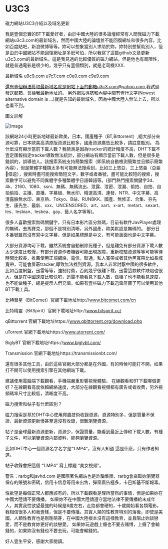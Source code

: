 # U3C3
磁力網站U3C3介紹以及域名更新


我是壹個忠實的BT下載愛好者，由於中國大陸的很多論壇經常有人問我磁力下載網站u3c3.com的最新域名，然而中國大陸的論壇並不能回復網址和很多內容，比如百度貼吧，新浪微博等等。妳可以想象當別人求助於妳，妳特別想幫助別人，但是由於中國網站不能回復網址是多麽可怕，所以我寫了這篇github文章更新u3c3.com的最新域名，這是我見過的比較優質的磁力網站，但是他也有局限性，就是普通電影是很少的，幾乎只有壹個類別，就是老司機XXX.

最新域名 u9c9.com u7c7.com c0e0.com c9e9.com

還有壹個辦法獲取最新域名就是網站下面的郵箱u3c3.com@yahoo.com,我試過發送郵箱，會給我最新地址的。 另外網站導航和內容中間有壹行文字(Newest alternative domain is ...)就是告知的最新域名，因為中國大陸人無法上去，所以也看不到。

圖文詳解

![Image](https://github.com/u3c3/BT-btt/blob/master/2020-11-04_173217.jpg)



該網站24小時更新地球最新歐美，日本，國產種子（BT,Bittorrent）,絕大部分來源可靠，日本歐美高清原版資源比較多，國產資源廣告比較多，請註意甄別。 為什麽沒有顯示當前下載人數？我猜測是因為tracker的統計精度不高，DHT下載不壹定匯報指定tracker導致無法統計，部分網站有顯示當前下載人數，但是很多是錯誤的，誤導他人。該搜索系統支持簡繁搜索（即系統自動檢測簡繁並且顯示簡繁內容），但是繁體字種類太多有可能無法搜索到，比如三上悠亞、三上悠亜（亞亜𠄮俹䢝），搜索時盡可能搜索簡短文字，數字或者番號，盡可能比較短的搜索，搜索數字可以避免不同異體字多種繁體字日語韓語等。(部門熱門搜索關鍵字3d、4k、2160、1080、ssni、無碼、無碼流出、泄露、泄密、泄漏、偷拍、自拍、自拍偷拍、主播、直播、字幕組、無水印、精選高清、連發、NTR、中文字幕、高清露臉無水印、東京熱、Tokyo、B站、RUNBKK、國產、無修正、合集、夯先生、康先生、最新、xxx、UNCENSORED、art、xart、x-art、metart、sexart、les、lesbian、lesbea、gay、藝人名字等等)。

很多人喜歡搜索無碼關鍵字，只有日本影片區分無碼，目前有軟件JavPlayer處理的無碼，去馬賽克，那個不是特別清晰，另外國產，歐美默認是無碼的。 部分日本番號雖然沒有寫中文字幕，但是如果標題是中文，有可能裏面也是中文字幕。

大部分資源均可下載，雖然系統會自動刪除死種子，但是難免有部分資源下載人數太少速度比較慢，有部分資源作者機器可能出現故障，重新校驗資源等等可能等待時間比較長，推薦使用正規網絡，電信，聯通，私人寬帶或者其他黑寬帶比如長城寬帶，可能會屏蔽tracker,導致無法找到資源。我本人非常討厭中國的很多軟件，比如百度網盤，迅雷等等，強制付費，否則幾乎很難下載，迅雷這款軟件缺陷也很大，但是在中國速度比較快吧，迅雷不能看見下載人數，做種子也不能看見速度，也不能做種子，總是提示人們充值。如果有壹些磁力下載迅雷屏蔽了可以使用其他BT下載工具。

比特彗星（BitComet）官網下載地址http://www.bitcomet.com/cn

比特精靈（BitSpirit）官網下載地址http://www.bitspirit.cc/

qBittorrent 官網下載地址https://www.qbittorrent.org/download.php

uTorrent 官網下載地址https://www.utorrent.com/

BiglyBT 官網下載地址https://www.biglybt.com/

Transmission 官網下載地址https://transmissionbt.com/

還有很多其他工具，由於這些官網大部分都是在外國，有的時候可能打不開，如果打不開可以使用搜索引擎在其他網站下載。

建議使用電腦端下載觀看，手機端嚴重影響視覺體驗。 在線觀看和BT下載哪個更好？在線觀看高度依賴網絡速度，大部分在線觀看視頻都有廣告或者收費，另外視頻碼率尺寸比較低，清晰度不高。


磁力搜索和帖子有什麽區別？

磁力搜索是基於DHT中心使用爬蟲技術收錄資源，資源特別多，但是質量不保證，最新資源更新慢甚至還沒有收錄，很難瀏覽資源。

帖子是全球最新資源更新，資源少，保證質量，能看到最近上傳和下載人數，有種子文件，可以瀏覽資源内部資料，能夠瀏覽資源。

比如DHT中心一個資源名字名字是“1.MP4”，沒有人知道 這是什麽，只有作者知道。

帖子收錄會把這個 “1.MP4” 寫上標題 “美女視頻”。



警告：rarbg和javhd.com 是國際著名網站也是詐騙集團，rarbg會盜取妳瀏覽器保存的賬號和密碼，信用卡信息等用來出售，彈窗廣告極多，卡巴斯基不斷報毒。

性欲望是每個正常人都應該有的，所以下載觀看是理所當然的事情，但是如果妳在中國大陸請不要傳播。 如果妳不在中國大陸請遵守當地法律不要傳播給未成年人，其實我性欲望最強的時候是8歲左右，走路都會硬的，十歲開始看各類電影，我相信很多人和我壹樣，但是不要傳播。其實人類的性教育特別的落後，即使是美國，人類性教育也是剛剛萌芽，在中國大陸根本沒有這樣教育，並且阻止妳談戀愛，而不是教育妳更好的談戀愛。 如果妳玩遊戲上癮也不要去賭博，上癮了會輸錢的，如果妳沒有錢也不要去玩，可能會輸錢的。

好人壹生平安，感謝大家閱讀。
